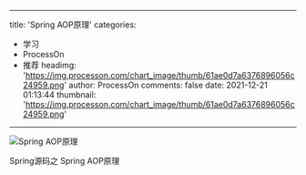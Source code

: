 
---
title: 'Spring AOP原理'
categories: 
 - 学习
 - ProcessOn
 - 推荐
headimg: 'https://img.processon.com/chart_image/thumb/61ae0d7a6376896056c24959.png'
author: ProcessOn
comments: false
date: 2021-12-21 01:13:44
thumbnail: 'https://img.processon.com/chart_image/thumb/61ae0d7a6376896056c24959.png'
---

<div>   
<img class="thumb" alt="Spring AOP原理" src="https://img.processon.com/chart_image/thumb/61ae0d7a6376896056c24959.png" referrerpolicy="no-referrer">
<p>Spring源码之 Spring AOP原理</p>  
</div>
            